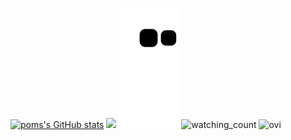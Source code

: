 [![poms's GitHub stats](https://github-readme-stats.vercel.app/api?username=pompompur1nn)](https://github.com/anuraghazra/github-readme-stats) <img src="https://github-profile-trophy.vercel.app/?username=pompompur1nn&theme=juicyfresh&no-bg=true" />
![Snake animation](https://github.com/madushadhanushka/github-readme/blob/output/github-contribution-snake.svg)
<img src="https://komarev.com/ghpvc/?username=pompmpur1nn&color=brightgreen" alt="watching_count" />
<img src="https://github-readme-stats.vercel.app/api/top-langs?username=pompompur1nn&show_icons=true&locale=en&layout=compact&theme=chartreuse-dark" alt="ovi" />
